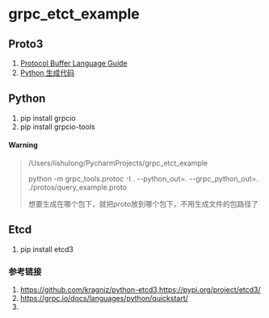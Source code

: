 # grpc_etct_example



## Proto3

1. [Protocol Buffer Language Guide](https://developers.google.com/protocol-buffers/docs/proto3)
2. [Python 生成代码](https://developers.google.com/protocol-buffers/docs/reference/python-generated)



## Python

1. pip install grpcio
2. pip install grpcio-tools



#### Warning

> /Users/lishulong/PycharmProjects/grpc_etct_example
>
> python -m grpc_tools.protoc -I . --python_out=. --grpc_python_out=.  ./protos/query_example.proto 
>
> 想要生成在哪个包下，就把proto放到哪个包下，不用生成文件的包路径了



## Etcd

1. pip install etcd3





### 参考链接

1. https://github.com/kragniz/python-etcd3,https://pypi.org/project/etcd3/
2. https://grpc.io/docs/languages/python/quickstart/
3. 

